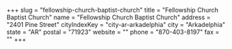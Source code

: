 +++
slug = "fellowship-church-baptist-church"
title = "Fellowship Church Baptist Church"
name = "Fellowship Church Baptist Church"
address = "2401 Pine Street"
cityIndexKey = "city-ar-arkadelphia"
city = "Arkadelphia"
state = "AR"
postal = "71923"
website = ""
phone = "870-403-8197"
fax = ""
+++

